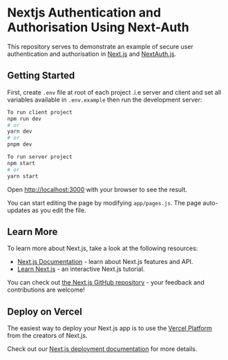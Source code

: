 # Nextjs Authentication and Authorisation Using Next-Auth
This repository serves to demonstrate an example of secure user authentication and authorisation in [Next.js](https://nextjs.org/) and [NextAuth.js](https://next-auth.js.org/).

## Getting Started

First, create `.env` file at root of each project .i.e server and client and set all variables available in `.env.example` then run the development server:

```bash
To run client project
npm run dev
# or
yarn dev
# or
pnpm dev
```

```bash
To run server project
npm start
# or
yarn start
```

Open [http://localhost:3000](http://localhost:3000) with your browser to see the result.

You can start editing the page by modifying `app/pages.js`. The page auto-updates as you edit the file.

## Learn More

To learn more about Next.js, take a look at the following resources:

- [Next.js Documentation](https://nextjs.org/docs) - learn about Next.js features and API.
- [Learn Next.js](https://nextjs.org/learn) - an interactive Next.js tutorial.

You can check out [the Next.js GitHub repository](https://github.com/vercel/next.js/) - your feedback and contributions are welcome!

## Deploy on Vercel

The easiest way to deploy your Next.js app is to use the [Vercel Platform](https://vercel.com/new?utm_medium=default-template&filter=next.js&utm_source=create-next-app&utm_campaign=create-next-app-readme) from the creators of Next.js.

Check out our [Next.js deployment documentation](https://nextjs.org/docs/deployment) for more details.